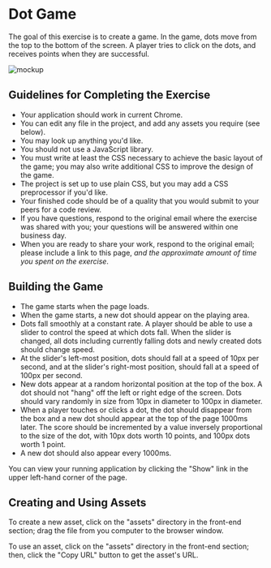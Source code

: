 # Dot Game

The goal of this exercise is to create a game. In the game, dots move from the top to the bottom of the screen. A player tries to click on the dots, and receives points when they are successful.

![mockup](https://cdn.glitch.com/5637e272-75b8-4d60-af04-8b0adc1b8093%2Fdot-game-scoreboard.png)


## Guidelines for Completing the Exercise

- Your application should work in current Chrome. 
- You can edit any file in the project, and add any assets you require (see below).
- You may look up anything you'd like.
- You should not use a JavaScript library.
- You must write at least the CSS necessary to achieve the basic layout of the game; you may also write additional CSS to improve the design of the game. 
- The project is set up to use plain CSS, but you may add a CSS preprocessor if you'd like.
- Your finished code should be of a quality that you would submit to your peers for a code review. 
- If you have questions, respond to the original email where the exercise was shared with you; your questions will be answered within one business day. 
- When you are ready to share your work, respond to the original email; please include a link to this page, _and the approximate amount of time you spent on the exercise_.

## Building the Game

- The game starts when the page loads. 
- When the game starts, a new dot should appear on the playing area. 
- Dots fall smoothly at a constant rate. A player should be able to use a slider to control the speed at which dots fall. When the slider is changed, all dots including currently falling dots and newly created dots should change speed.
- At the slider's left-most position, dots should fall at a speed of 10px per second, and at the slider's right-most position, should fall at a speed of 100px per second.
- New dots appear at a random horizontal position at the top of the box. A dot should not "hang" off the left or right edge of the screen. Dots should vary randomly in size from 10px in diameter to 100px in diameter.
- When a player touches or clicks a dot, the dot should disappear from the box and a new dot should appear at the top of the page 1000ms later. The score should be incremented by a value inversely proportional to the size of the dot, with 10px dots worth 10 points, and 100px dots worth 1 point.
- A new dot should also appear every 1000ms.

You can view your running application by clicking the "Show" link in the upper left-hand corner of the page. 

## Creating and Using Assets

To create a new asset, click on the "assets" directory in the front-end section; drag the file from you computer to the browser window.

To use an asset, click on the "assets" directory in the front-end section; then, click the "Copy URL" button to get the asset's URL.
